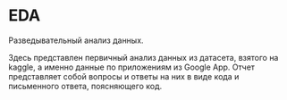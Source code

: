 # EDA
Разведывательный анализ данных.

Здесь представлен первичный анализ данных из датасета, взятого на kaggle, а именно данные по приложениям из Google App.
Отчет представляет собой вопросы и ответы на них в виде кода и письменного ответа, поясняющего код.
